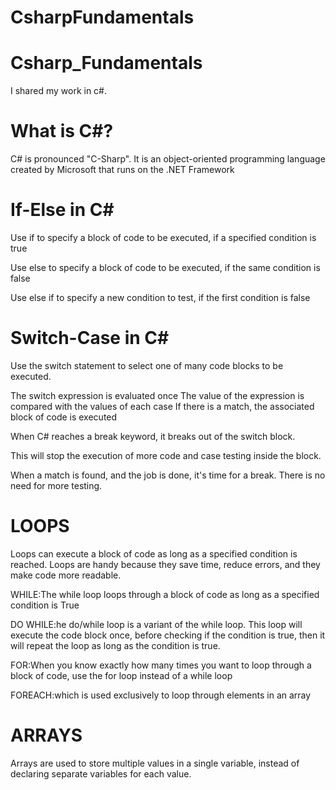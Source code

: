 # CsharpFundamentals
# Csharp_Fundamentals
I shared my work in c#.

# What is C#?

C# is pronounced "C-Sharp".
It is an object-oriented programming language created by Microsoft that runs on the .NET Framework

# If-Else in C#
Use if to specify a block of code to be executed, if a specified condition is true

Use else to specify a block of code to be executed, if the same condition is false

Use else if to specify a new condition to test, if the first condition is false
# Switch-Case in C#
Use the switch statement to select one of many code blocks to be executed.

The switch expression is evaluated once
The value of the expression is compared with the values of each case
If there is a match, the associated block of code is executed

When C# reaches a break keyword, it breaks out of the switch block.

This will stop the execution of more code and case testing inside the block.

When a match is found, and the job is done, it's time for a break. There is no need for more testing.
# LOOPS
Loops can execute a block of code as long as a specified condition is reached.
Loops are handy because they save time, reduce errors, and they make code more readable.

WHILE:The while loop loops through a block of code as long as a specified condition is True

DO WHILE:he do/while loop is a variant of the while loop. This loop will execute the code block once, before checking if the condition is true, then it will repeat the loop as long as the condition is true.

FOR:When you know exactly how many times you want to loop through a block of code, use the for loop instead of a while loop

FOREACH:which is used exclusively to loop through elements in an array
# ARRAYS
Arrays are used to store multiple values in a single variable, instead of declaring separate variables for each value.


